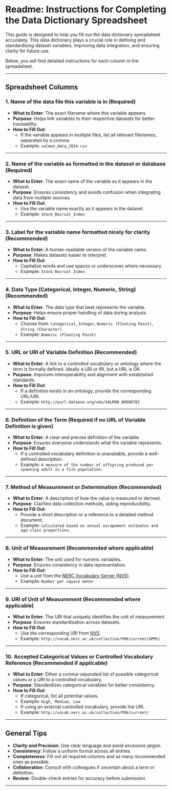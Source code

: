 # **Readme: Instructions for Completing the Data Dictionary Spreadsheet**

This guide is designed to help you fill out the data dictionary spreadsheet accurately. This data dictionary plays a crucial role in defining and standardizing dataset variables, improving data integration, and ensuring clarity for future use.

Below, you will find detailed instructions for each column in the spreadsheet.

---

## **Spreadsheet Columns**

### **1. Name of the data file this variable is in** (Required)
- **What to Enter**: The exact filename where this variable appears.
- **Purpose**: Helps link variables to their respective datasets for better traceability.
- **How to Fill Out**:
  - If the variable appears in multiple files, list all relevant filenames, separated by a comma.
  - Example: `salmon_data_2024.csv`

---

### **2. Name of the variable as formatted in the dataset or database** (Required)
- **What to Enter**: The exact name of the variable as it appears in the dataset.
- **Purpose**: Ensures consistency and avoids confusion when integrating data from multiple sources.
- **How to Fill Out**:
  - Use the variable name exactly as it appears in the dataset.
  - Example: `Stock_Recruit_Index`

---

### **3. Label for the variable name formatted nicely for clarity** (Recommended)
- **What to Enter**: A human-readable version of the variable name.
- **Purpose**: Makes datasets easier to interpret.
- **How to Fill Out**:
  - Capitalize words and use spaces or underscores where necessary.
  - Example: `Stock Recruit Index`

---

### **4. Data Type (Categorical, Integer, Numeric, String)** (Recommended)
- **What to Enter**: The data type that best represents the variable.
- **Purpose**: Helps ensure proper handling of data during analysis.
- **How to Fill Out**:
  - Choose from: `Categorical`, `Integer`, `Numeric (Floating Point)`, `String (Character)`.
  - Example: `Numeric (Floating Point)`

---

### **5. URL or URI of Variable Definition** (Recommended)
- **What to Enter**: A link to a controlled vocabulary or ontology where the term is formally defined. Ideally a URI or IRI, but a URL is OK.
- **Purpose**: Improves interoperability and alignment with established standards.
- **How to Fill Out**:
  - If a definition exists in an ontology, provide the corresponding URL/URI.
  - Example: `http://purl.dataone.org/odo/SALMON_00000782`

---

### **6. Definition of the Term** (Required if no URL of Variable Definition is given)
- **What to Enter**: A clear and precise definition of the variable.
- **Purpose**: Ensures everyone understands what the variable represents.
- **How to Fill Out**:
  - If a controlled vocabulary definition is unavailable, provide a well-defined description.
  - Example: `A measure of the number of offspring produced per spawning adult in a fish population.`

---

### **7. Method of Measurement or Determination** (Recommended)
- **What to Enter**: A description of how the value is measured or derived.
- **Purpose**: Clarifies data collection methods, aiding reproducibility.
- **How to Fill Out**:
  - Provide a short description or a reference to a detailed method document.
  - Example: `Calculated based on annual escapement estimates and age-class proportions.`

---

### **8. Unit of Measurement** (Recommended where applicable)
- **What to Enter**: The unit used for numeric variables.
- **Purpose**: Ensures consistency in data representation.
- **How to Fill Out**:
  - Use a unit from the [NERC Vocabulary Server (NVS)](http://vocab.nerc.ac.uk/collection/P06/current/).
  - Example: `Number per square meter`

---

### **9. URI of Unit of Measurement** (Recommended where applicable)
- **What to Enter**: The URI that uniquely identifies the unit of measurement.
- **Purpose**: Ensures standardization across datasets.
- **How to Fill Out**:
  - Use the corresponding URI from [NVS](http://vocab.nerc.ac.uk/collection/P06/current/).
  - Example: `http://vocab.nerc.ac.uk/collection/P06/current/UPMS/`

---

### **10. Accepted Categorical Values or Controlled Vocabulary Reference** (Recommended if applicable)
- **What to Enter**: Either a comma-separated list of possible categorical values or a URI to a controlled vocabulary.
- **Purpose**: Standardizes categorical variables for better consistency.
- **How to Fill Out**:
  - If categorical, list all potential values.
  - Example: `High, Medium, Low`
  - If using an external controlled vocabulary, provide the URI.
  - Example: `http://vocab.nerc.ac.uk/collection/P06/current/`

---

## **General Tips**

- **Clarity and Precision**: Use clear language and avoid excessive jargon.
- **Consistency**: Follow a uniform format across all entries.
- **Completeness**: Fill out all required columns and as many recommended ones as possible.
- **Collaboration**: Consult with colleagues if uncertain about a term or definition.
- **Review**: Double-check entries for accuracy before submission.

---
